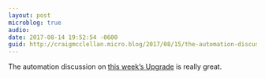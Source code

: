 ```yaml
---
layout: post
microblog: true
audio: 
date: 2017-08-14 19:52:54 -0600
guid: http://craigmcclellan.micro.blog/2017/08/15/the-automation-discussion.html
---
```

The automation discussion on [this week’s Upgrade](https://overcast.fm/+DeGhdkUBQ) is really great.

